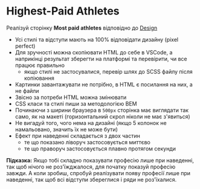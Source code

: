 # Highest-Paid Athletes

Реалізуй сторінку **Most paid athletes** відповідно до [Design](https://www.figma.com/file/0Fp7jz0rNDDhlxTdXFyh7o/Athletes?node-id=0%3A1)

- Усі стилі та відступи мають на 100% відповідати дизайну (pixel perfect)
- Для зручності можна скопіювати HTML до себе в VSCode, а наприкінці
  результат зберегти на платформі та перевірити, чи все працює правильно
    - якщо стилі не застосувалися, перевір шлях до SCSS файлу після копіювання
- Картинки завантажувати не потрібно, в HTML є посилання на них, а не файли
- Звісно за потреби HTML можна змінювати
- CSS класи та стилі пиши за методологією BEM
- Починаючи з ширини браузера в `500px` сторінка має виглядати так само, як на макеті
  (горизонтальний скрол ніколи не має з'явиться)
- Не вигадуй того, чого нема на дизайні (якщо 5 колонок не намальовано, значить
  їх не може бути)
- Ефект при наведенні складається з двох частин
  - те що показано ліворуч застосовується миттєво
  - те що праворуч застосовується плавно протягом секунди

**Підказка:** Якщо тобі складно показувати професію лише при наведенні, так щоб
нічого не роз'їжджалося, для початку показуй професію завжди. А коли зробиш,
спробуй реалізувати появу професії лише при наведенні, так щоб всі відступи
збереглися і ряди не роз'їхалися.
